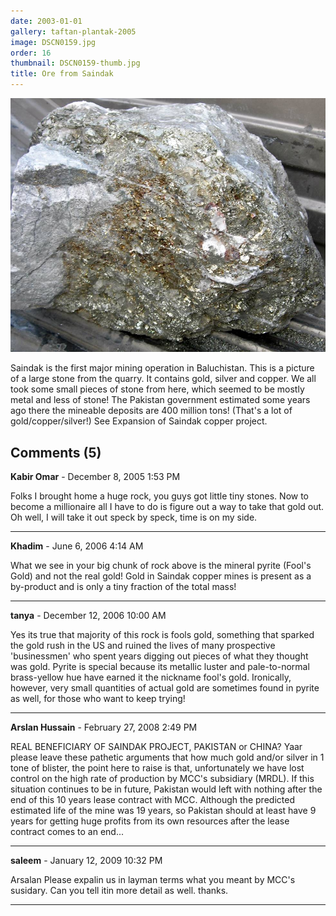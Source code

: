 ```yaml
---
date: 2003-01-01
gallery: taftan-plantak-2005
image: DSCN0159.jpg
order: 16
thumbnail: DSCN0159-thumb.jpg
title: Ore from Saindak
---
```


![Ore from Saindak](./DSCN0159.jpg)

Saindak is the first major mining operation in Baluchistan. This is a picture of a large stone from the quarry. It contains gold, silver and copper. We all took some small pieces of stone from here, which seemed to be mostly metal and less of stone! The Pakistan government estimated some years ago there the mineable deposits are 400 million tons! (That's a lot of gold/copper/silver!) See Expansion of Saindak copper project.

<div id="comments">

## Comments (5)

**Kabir Omar** - December  8, 2005  1:53 PM

Folks I brought home a huge rock, you guys got little tiny stones. Now to become a millionaire all I have to do is figure out a way to take that gold out. Oh well, I will take it out speck by speck, time is on my side.

---

**Khadim** - June  6, 2006  4:14 AM

What we see in your big chunk of rock above is the mineral pyrite (Fool's Gold) and not the real gold! Gold in Saindak copper mines is present as a by-product and is only a tiny fraction of the total mass!

---

**tanya** - December 12, 2006 10:00 AM

Yes its true that majority of this rock is fools gold, something that sparked the gold rush in the US and ruined the lives of many prospective 'businessmen' who spent years digging out pieces of what they thought was gold. Pyrite is special because its metallic luster and pale-to-normal brass-yellow hue have earned it the nickname fool's gold. Ironically, however, very small quantities of actual gold are sometimes found in pyrite as well, for those who want to keep trying!

---

**Arslan Hussain** - February 27, 2008  2:49 PM

REAL BENEFICIARY OF SAINDAK PROJECT, PAKISTAN or CHINA?
Yaar please leave these pathetic arguments that how much gold and/or silver in 1 tone of blister, the point here to raise is that, unfortunately we have lost control on the high rate of production by MCC's subsidiary (MRDL). If this situation continues to be in future, Pakistan would left with nothing after the end of this 10 years lease contract with MCC. Although the predicted estimated life of the mine was 19 years, so Pakistan should at least have 9 years for getting huge profits from its own resources after the lease contract comes to an end...

---

**saleem** - January 12, 2009 10:32 PM

Arsalan Please expalin us in layman terms what you meant by MCC's susidary. Can you tell itin more detail as well. thanks.

---

</div>